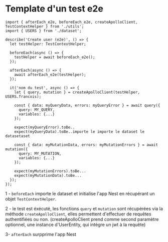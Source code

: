 # Template d'un test e2e

```TS
import { afterEach_e2e, beforeEach_e2e, createApolloClient, TestContextHelper } from './utils';
import { USERS } from './dataset';

describe('Create user (e2e)', () => {
  let testHelper: TestContextHelper;

  beforeEach(async () => {
    testHelper = await beforeEach_e2e();
  });

  afterEach(async () => {
    await afterEach_e2e(testHelper);
  });

  it('nom du test', async () => {
    let { query, mutation } = createApolloClient(testHelper, USERS.francois);

    const { data: myQueryData, errors: myQueryError } = await query({
      query: MY_QUERY,
      variables: {...}
    });

    expect(myQueryError).toBe..
    expect(myQueryData).toBe..importe le importe le dataset le datasetaset

    const { data: myMutationData, errors: myMutationErrors } = await mutation({
      query: MY_MUTATION,
      variables: {...}
    });

    expect(myMutationErrors).toBe...
    expect(myMutationData).toBe...
  });
});
```

1 - `beforeEach` importe le dataset et initialise l'app Nest en récupérant un objet `TestContextHelper`.

2 - le test est éxécuté, les fonctions `query` et `mutation` sont récupérées via la méthode `createApolloClient`, elles permettent d'effectuer de requêtes authentifiées ou non. (createApolloClient prend comme second paramètre optionnel, une instance d'UserEntity, qui intègre un jwt à la requête)

3- `afterEach` surpprime l'app Nest

